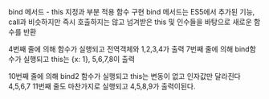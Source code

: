 bind 메서드 - this 지정과 부분 적용 함수 구현
bind 메서드는 ES5에서 추가된 기능, call과 비슷하지만 즉시 호출하지는 않고
넘겨받은 this 및 인수들을 바탕으로 새로운 함수를 반환

4번째 줄에 의해 함수가 실행되고 전역객체와 1,2,3,4가 출력
7번째 줄에 의해 bind함수가 실행되고 this는 {x: 1}, 5,6,7,8이 출력

10번째 줄에 의해 bind2 함수가 실행되고 this는 변동이 없고 인자값만 달라진다 4,5,6,7
11번째 줄도 마찬가지로 실행되고 4,5,8,9가 출력이된다.
